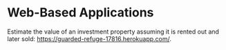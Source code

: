 # Web-Based Applications

Estimate the value of an investment property assuming it is rented out and later sold: <https://guarded-refuge-17816.herokuapp.com/>.
